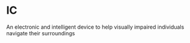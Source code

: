 # IC
An electronic and intelligent device to help visually impaired individuals navigate their surroundings
